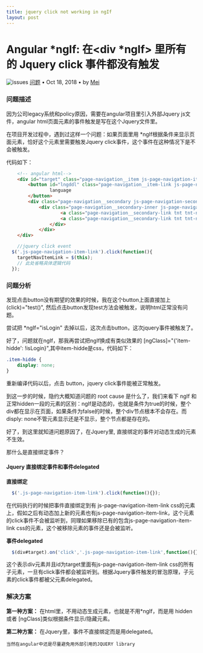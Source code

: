 ```yaml
---
title: jquery click not working in ngIf
layout: post
---
```


# Angular *ngIf: 在<div *ngIf> 里所有的 Jquery click 事件都没有触发
<div class="title-meta">
    <span><img class="title-category-img" src="../../../assets/images/categories/bug.svg" alt="issues"></span>
    <span><a class="github-link" href="/2018/09/19/issues.html">问题</a></span>
    <span class="title-bullet">•</span>
    <span>Oct 18, 2018</span>
    <span class="title-bullet">•</span>
    <span>by <a class="github-link" href="http://github.com/limeii" title="http://github.com/limeii">Mei</a></span>
</div>

### 问题描述

因为公司legacy系统和policy原因，需要在angular项目里引入外部Jquery js文件，angular html页面元素的事件触发是写在这个Jquery文件里。


在项目开发过程中，遇到过这样一个问题：如果页面里用 *ngIf根据条件来显示页面元素，恰好这个元素里需要触发Jquery click事件，这个事件在这种情况下是不会被触发。


代码如下：

```html
    <!-- angular html-->
    <div id="target" class="page-navigation__item js-page-navigation-item" *ngIf="isLogin">
        <button id="lngddl" class="page-navigation__item-link js-page-navigation-item-link">
                language
        </button>
        <div class="page-navigation__secondary js-page-navigation-secondary">
            <div class="page-navigation__secondary-inner js-page-navigation-secondary-inner">
                    <a class="page-navigation__secondary-link tnt tnt-nav-sec-link5 showPointer">English</a>
                    <a class="page-navigation__secondary-link tnt tnt-nav-sec-link5 showPointer">español</a>
                </div>
            </div>
    </div>
```

```js
    //jquery click event
  $('.js-page-navigation-item-link').click(function(){
    targetNavItemLink = $(this);
    // 此处省略具体逻辑代码
  });
```

### 问题分析

发现点击button没有期望的效果的时候，我在这个button上面直接加上 (click)="test()", 然后点击button发现test方法会被触发，说明html正常没有问题。


尝试把 *ngIf="isLogin" 去掉以后，这次点击button，这次jquery事件被触发了。


好了，问题就在ngIf，那我再尝试把ngIf换成有类似效果的 [ngClass]="{'item-hidde': !isLogin}",其中item-hidde是css，代码如下：
```css
.item-hidde {
    display: none; 
}
```
重新编译代码以后，点击 button，jquery click事件能被正常触发。


到这一步的时候，隐约大概知道问题的 root cause 是什么了，我们来看下 ngIf 和 正常hidden一段的元素的区别：ngIf是动态的，也就是条件为true的时候，整个div都在显示在页面，如果条件为false的时候，整个div节点根本不会存在。而disply: none不管元素显示还是不显示，整个节点都是存在的。


好了，到这里就知道问题原因了，在Jquery里, 直接绑定的事件对动态生成的元素不生效。


那什么是直接绑定事件？

#### Jquery 直接绑定事件和事件delegated

**直接绑定**
```js
  $('.js-page-navigation-item-link').click(function(){});
```
在代码执行的时候把事件直接绑定到有 js-page-navigation-item-link css的元素上，假如之后有动态加上新的元素也有js-page-navigation-item-link，这个元素的click事件不会被监听到，同理如果移除已有的包含js-page-navigation-item-link css的元素，这个被移除元素的事件还是会被监听。


**事件delegated**

```js
  $(div#target).on('click','.js-page-navigation-item-link',function(){});
```
这个表示div元素并且id为target里面有js-page-navigation-item-link css的所有子元素，一旦有click事件都会被监听到。根据Jquery事件触发的冒泡原理，子元素的click事件都被父元素delegated。

### 解决方案

**第一种方案：** 在html里，不用动态生成元素，也就是不用*ngIf，而是用 hidden 或者 [ngClass]类似根据条件显示/隐藏元素。


**第二种方案：** 在Jquery里，事件不直接绑定而是用delegated。



```
当然在angular中还是尽量避免用外部引用的JQUERY library
```